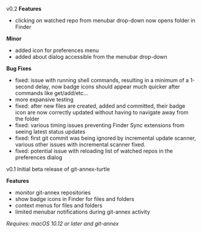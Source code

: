 v0.2
**Features**
 * clicking on watched repo from menubar drop-down now opens folder in Finder

**Minor**
 * added icon for preferences menu
 * added about dialog accessible from the menubar drop-down

**Bug Fixes**
 * fixed: issue with running shell commands, resulting in a minimum of a 1-second delay, now badge icons should appear much quicker after commands like get/add/etc…
 * more expansive testing
 * fixed: after new files are created, added and committed, their badge icon are now correctly updated without having to navigate away from the folder
 * fixed: various timing issues preventing Finder Sync extensions from seeing latest status updates
 * fixed: first git commit was being ignored by incremental update scanner, various other issues with incremental scanner fixed.
 * fixed: potential issue with reloading list of watched repos in the preferences dialog


v0.1
Initial beta release of git-annex-turtle

**Features**
 * monitor git-annex repositories
 * show badge icons in Finder for files and folders
 * context menus for files and folders
 * limited menubar notifications during git-annex activity

*Requires: macOS 10.12 or later and git-annex*
